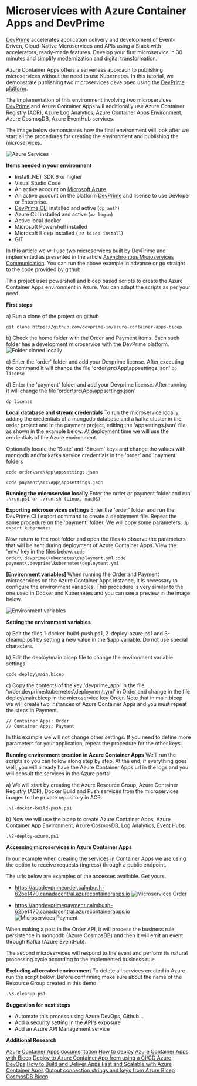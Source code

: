 # Microservices with Azure Container Apps and DevPrime 
[DevPrime](https://devprime.io) accelerates application delivery and development of Event-Driven, Cloud-Native Microservices and APIs using a Stack with accelerators, ready-made features. Develop your first microservice in 30 minutes and simplify modernization and digital transformation.

Azure Container Apps offers a serverless approach to publishing microservices without the need to use Kubernetes. In this tutorial, we demonstrate publishing two microservices developed using the [DevPrime platform](https://devprime.io).

The implementation of this environment involving two microservices [DevPrime](https://devprime.io) and Azure Container Apps will additionally use Azure Container Registry (ACR), Azure Log Analytics, Azure Container Apps Environment, Azure CosmosDB, Azure EventHub services.

The image below demonstrates how the final environment will look after we start all the procedures for creating the environment and publishing the microservices. 

![Azure Services](/public-images/azure-aca-01.png)

**Items needed in your environment**
- Install .NET SDK 6 or higher
- Visual Studio Code
- An active account on [Microsoft Azure](https://azure.com)
- An active account on the platform [DevPrime](https:/devprime.io) and license to use Devloper or Enterprise.
- [DevPrime CLI](../../../getting-started/) installed and active (`dp auth`)
- Azure CLI installed and active (`az login`)
- Active local docker
- Microsoft Powershell installed
- Microsoft Bicep installed ( `az bicep install`)
- GIT

In this article we will use two microservices built by DevPrime and implemented as presented in the article [Asynchronous Microservices Communication](https://docs.devprime.tech/how-to/asynchronous-microservices-communication/). You can run the above example in advance or go straight to the code provided by github.

This project uses powershell and bicep based scripts to create the Azure Container Apps environment in Azure. You can adapt the scripts as per your need.

**First steps**

a) Run a clone of the project on github

`git clone https://github.com/devprime-io/azure-container-apps-bicep`

b) Check the home folder with the Order and Payment items. Each such folder has a development microservice with the DevPrime platform.
![Folder cloned locally](/public-images/azure-aca-02.png)

c) Enter the 'order' folder and add your Devprime license. After executing the command it will change the file 'order\src\App\appsettings.json'
`dp license`

d) Enter the 'payment' folder and add your Devprime license. After running it will change the file 'order\src\App\appsettings.json' 

`dp license`

**Local database and stream credentials**
To run the microservice locally, adding the credentials of a mongodb database and a kafka cluster in the order project and in the payment project, editing the 'appsettings.json' file as shown in the example below. At deployment time we will use the credentials of the Azure environment.

Optionally locate the 'State' and 'Stream' keys and change the values with mongodb and/or kafka service credentials in the 'order' and 'payment' folders

`code order\src\App\appsettings.json`

`code payment\src\App\appsettings.json`

**Running the microservice locally**
Enter the order or payment folder and run
`.\run.ps1 or ./run.sh (Linux, macOS)`

**Exporting microservices settings**
Enter the 'order' folder and run the DevPrime CLI export command to create a deployment file. Repeat the same procedure on the 'payment' folder. We will copy some parameters.
`dp export kubernetes`

Now return to the root folder and open the files to observe the parameters that will be sent
during deployment of Azure Container Apps. View the 'env:' key in the files below.
`code order\.devprime\kubernetes\deployment.yml`
`code payment\.devprime\kubernetes\deployment.yml`

**[Environment variables]**
When running the Order and Payment microservices on the Azure Container Apps instance, it is necessary to configure the environment variables. This procedure is very similar to the one used in Docker and Kubernetes and you can see a preview in the image below.

![Environment variables](/public-images/azure-aca-03.png)

**Setting the environment variables**

a) Edit the files 1-docker-build-push.ps1, 2-deploy-azure.ps1 and 3-cleanup.ps1 by setting a new value in the $app variable. Do not use special characters.

b) Edit the deploy\main.bicep file to change the environment variable settings.

`code deploy\main.bicep`

c) Copy the contents of the key 'devprime_app' in the file 'order\.devprime\kubernetes\deployment.yml' in Order and change in the file deploy\main.bicep in the microservice key Order. Note that in main.bicep we will create two instances of Azure Container Apps and you must repeat the steps in Payment.
```
// Container Apps: Order
// Container Apps: Payment
```
In this example we will not change other settings. If you need to define more parameters for your application, repeat the procedure for the other keys.

**Running environment creation in Azure Container Apps**
We'll run the scripts so you can follow along step by step. At the end, if everything goes well, you will already have the Azure Container Apps url in the logs and you will consult the services in the Azure portal.

a) We will start by creating the Azure Resource Group, Azure Container Registry (ACR), Docker Build and Push services from the microservices images to the private repository in ACR.

`.\1-docker-build-push.ps1`

b) Now we will use the bicep to create Azure Container Apps, Azure Container App Environment, Azure CosmosDB, Log Analytics, Event Hubs.

`.\2-deploy-azure.ps1`

**Accessing microservices in Azure Container Apps**

In our example when creating the services in Container Apps we are using the option to receive requests (ingress) through a public endpoint.

The urls below are examples of the accesses available. Get yours.

- https://appdevprimeorder.calmbush-62be1470.canadacentral.azurecontainerapps.io
![Microservices Order](/public-images/azure-aca-04.png)

- https://appdevprimepayment.calmbush-62be1470.canadacentral.azurecontainerapps.io
![Microservices Payment](/public-images/azure-aca-05.png)

When making a post in the Order API, it will process the business rule, persistence in mongodb (Azure CosmosDB) and then it will emit an event through Kafka (Azure EventHub).

The second microservices will respond to the event and perform its natural processing cycle according to the implemented business rule.

**Excluding all created environment**
To delete all services created in Azure run the script below. Before confirming make sure about the name of the Resource Group created in this demo

`.\3-cleanup.ps1`


**Suggestion for next steps**
- Automate this process using Azure DevOps, Github...
- Add a security setting in the API's exposure
- Add an Azure API Management service

**Additional Research**

[Azure Container Apps documentation](https://docs.microsoft.com/en-us/azure/container-apps/)
[How to deploy Azure Container Apps with Bicep](https://www.thorsten-hans.com/how-to-deploy-azure-container-apps-with-bicep/)
[Deploy to Azure Container App from using a CI/CD Azure DevOps](https://thomasthornton.cloud/2022/02/11/deploy-to-azure-container-app-from-azure-container-registry-using-a-ci-cd-azure-devops-pipeline-and-azure-cli%EF%BF%BC/)
[How to Build and Deliver Apps Fast and Scalable with Azure Container Apps](https://www.youtube.com/watch?v=b3dopSTnSRg)
[Output connection strings and keys from Azure Bicep](https://blog.johnnyreilly.com/2021/07/07/output-connection-strings-and-keys-from-azure-bicep/)
[CosmosDB Bicep](https://docs.microsoft.com/en-us/azure/cosmos-db/mongodb/manage-with-bicep)
